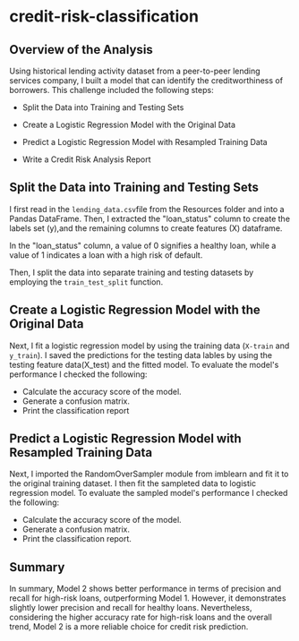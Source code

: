 # credit-risk-classification
## Overview of the Analysis
Using historical lending activity dataset from a peer-to-peer lending services company, I built a model that can identify the creditworthiness of borrowers. This challenge included the following steps:
  * Split the Data into Training and Testing Sets

  * Create a Logistic Regression Model with the Original Data

  * Predict a Logistic Regression Model with Resampled Training Data

  * Write a Credit Risk Analysis Report


## Split the Data into Training and Testing Sets
I first read in the `lending_data.csv`file from the Resources folder and into a Pandas DataFrame. Then, I extracted the "loan_status" column to create the labels set (y),and the remaining columns to create features (X) dataframe. 

In the "loan_status" column, a value of 0 signifies a healthy loan, while a value of 1 indicates a loan with a high risk of default.

Then, I split the data into separate training and testing datasets by employing the `train_test_split` function.

## Create a Logistic Regression Model with the Original Data
Next, I fit a logistic regression model by using the training data (`X-train` and `y_train`). I saved the predictions for the testing data lables by using the testing feature data(X_test) and the fitted model. To evaluate the model's performance I checked the following:
- Calculate the accuracy score of the model.
- Generate a confusion matrix.
- Print the classification report

## Predict a Logistic Regression Model with Resampled Training Data
Next, I imported the RandomOverSampler module from imblearn and fit it to the original training dataset. I then fit the sampleted data to logistic regression model. To evaluate the sampled model's performance I checked the following:

- Calculate the accuracy score of the model.
- Generate a confusion matrix.
- Print the classification report.

## Summary
In summary, Model 2 shows better performance in terms of precision and recall for high-risk loans, outperforming Model 1. However, it demonstrates slightly lower precision and recall for healthy loans. Nevertheless, considering the higher accuracy rate for high-risk loans and the overall trend, Model 2 is a more reliable choice for credit risk prediction.
